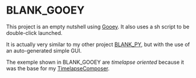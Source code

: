 # BLANK_GOOEY

This project is an empty nutshell using [Gooey](https://github.com/chriskiehl/Gooey). It also uses a sh script to be double-click launched.  

It is actually very similar to my other project [BLANK_PY](https://github.com/jonathanlurie/BLANK_PY), but with the use of an auto-generated simple GUI.

The exemple shown in BLANK_GOOEY are *timelapse oriented* because it was the base for my [TimelapseComposer](https://github.com/jonathanlurie/timelapseComposer). 